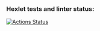 ### Hexlet tests and linter status:
[![Actions Status](https://github.com/lasogno/frontend-project-12/workflows/hexlet-check/badge.svg)](https://github.com/lasogno/frontend-project-12/actions)